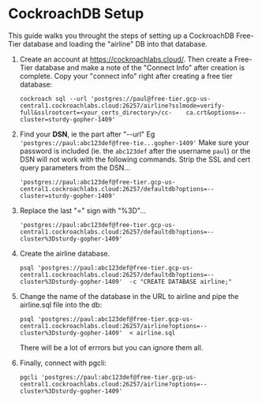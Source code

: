 # CockroachDB Setup

This guide walks you throught the steps of setting up a CockroachDB Free-Tier database and loading the "airline" DB into that database.

1. Create an account at https://cockroachlabs.cloud/. Then create a Free-Tier database and make a note of the "Connect Info" after creation is complete. Copy your "connect info" right after creating a free tier database:

    ```
    cockroach sql --url 'postgres://paul@free-tier.gcp-us-central1.cockroachlabs.cloud:26257/airline?sslmode=verify-full&sslrootcert=<your_certs_directory>/cc-    ca.crt&options=--cluster=sturdy-gopher-1409'
    ```

2. Find your **DSN**, ie the part after "--url" Eg `'postgres://paul:abc123def@free-tie...gopher-1409'` Make sure your password is included (ie. the `abc123def` after the username `paul`) or the DSN will not work with the following commands. Strip the SSL and cert query parameters from the DSN...

    ```
    'postgres://paul:abc123def@free-tier.gcp-us-central1.cockroachlabs.cloud:26257/defaultdb?options=--cluster=sturdy-gopher-1409'
    ```

3. Replace the last "=" sign with "%3D"...

    ```
    'postgres://paul:abc123def@free-tier.gcp-us-central1.cockroachlabs.cloud:26257/defaultdb?options=--cluster%3Dsturdy-gopher-1409'
    ```

3. Create the airline database.

    ```
    psql 'postgres://paul:abc123def@free-tier.gcp-us-central1.cockroachlabs.cloud:26257/defaultdb?options=--cluster%3Dsturdy-gopher-1409'  -c "CREATE DATABASE airline;"
    ```

4. Change the name of the database in the URL to airline and pipe the airline.sql file into the db:

    ```
    psql 'postgres://paul:abc123def@free-tier.gcp-us-central1.cockroachlabs.cloud:26257/airline?options=--cluster%3Dsturdy-gopher-1409'  < airline.sql
    ```
    
    There will be a lot of errrors but you can ignore them all.

5. Finally, connect with pgcli:

    ```
    pgcli 'postgres://paul:abc123def@free-tier.gcp-us-central1.cockroachlabs.cloud:26257/airline?options=--cluster%3Dsturdy-gopher-1409'
    ```
